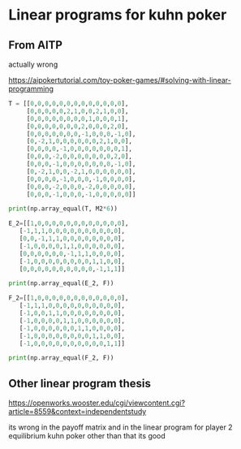 # Linear programs for kuhn poker

## From AITP 

actually wrong

https://aipokertutorial.com/toy-poker-games/#solving-with-linear-programming

```python 
T = [[0,0,0,0,0,0,0,0,0,0,0,0,0],
     [0,0,0,0,0,2,1,0,0,2,1,0,0],
     [0,0,0,0,0,0,0,0,1,0,0,0,1],
     [0,0,0,0,0,0,0,2,0,0,0,2,0],
     [0,0,0,0,0,0,0,-1,0,0,0,-1,0],
     [0,-2,1,0,0,0,0,0,0,2,1,0,0],
     [0,0,0,0,-1,0,0,0,0,0,0,0,1],
     [0,0,0,-2,0,0,0,0,0,0,0,2,0],
     [0,0,0,-1,0,0,0,0,0,0,0,-1,0],
     [0,-2,1,0,0,-2,1,0,0,0,0,0,0],
     [0,0,0,0,-1,0,0,0,-1,0,0,0,0],
     [0,0,0,-2,0,0,0,-2,0,0,0,0,0],
     [0,0,0,-1,0,0,0,-1,0,0,0,0,0]]

print(np.array_equal(T, M2*6))

E_2=[[1,0,0,0,0,0,0,0,0,0,0,0,0],
   [-1,1,1,0,0,0,0,0,0,0,0,0,0],
   [0,0,-1,1,1,0,0,0,0,0,0,0,0],
   [-1,0,0,0,0,1,1,0,0,0,0,0,0],
   [0,0,0,0,0,0,-1,1,1,0,0,0,0],
   [-1,0,0,0,0,0,0,0,0,1,1,0,0],
   [0,0,0,0,0,0,0,0,0,0,-1,1,1]]

print(np.array_equal(E_2, F))

F_2=[[1,0,0,0,0,0,0,0,0,0,0,0,0],
   [-1,1,1,0,0,0,0,0,0,0,0,0,0],
   [-1,0,0,1,1,0,0,0,0,0,0,0,0],
   [-1,0,0,0,0,1,1,0,0,0,0,0,0],
   [-1,0,0,0,0,0,0,1,1,0,0,0,0],
   [-1,0,0,0,0,0,0,0,0,1,1,0,0],
   [-1,0,0,0,0,0,0,0,0,0,0,1,1]]

print(np.array_equal(F_2, F))
```

## Other linear program thesis

https://openworks.wooster.edu/cgi/viewcontent.cgi?article=8559&context=independentstudy

its wrong in the payoff matrix and in the linear program for player 2 equilibrium kuhn poker
other than that its good 


